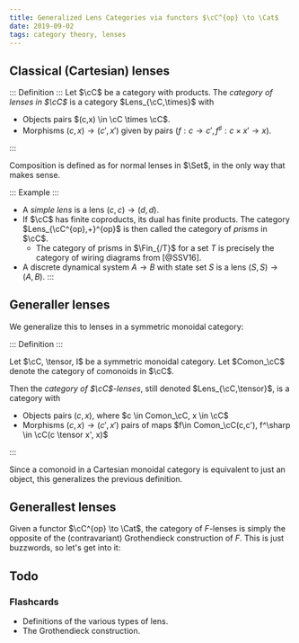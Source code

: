 ```yaml
---
title: Generalized Lens Categories via functors $\cC^{op} \to \Cat$
date: 2019-09-02
tags: category theory, lenses
---
```


## Classical (Cartesian) lenses

::: Definition :::
Let $\cC$ be a category with products.
The *category of lenses in $\cC$* is a category $Lens_{\cC,\times}$ with

- Objects pairs $(c,x) \in \cC \times \cC$.
- Morphisms $(c,x) \to (c',x')$ given by pairs $(f: c \to c', f^\sharp: c \times x' \to x)$.

:::

Composition is defined as for normal lenses in $\Set$, in the only way that makes sense.

::: Example :::

- A *simple lens* is a lens $(c,c) \to (d,d)$.
- If $\cC$ has finite coproducts, its dual has finite products. The category $Lens_{\cC^{op},+}^{op}$ is then called the category of *prisms* in $\cC$.
    - The category of prisms in $\Fin_{/T}$ for a set $T$ is precisely the category of wiring diagrams from [@SSV16].
- A discrete dynamical system $A \to B$ with state set $S$ is a lens $(S,S) \to (A,B)$.
:::

## Generaller lenses

We generalize this to lenses in a symmetric monoidal category:

::: Definition :::

Let $\cC, \tensor, I$ be a symmetric monoidal category.
Let $Comon_\cC$ denote the category of comonoids in $\cC$.

Then the *category of $\cC$-lenses*, still denoted $Lens_{\cC,\tensor}$, is a category with

- Objects pairs $(c,x)$, where $c \in Comon_\cC, x \in \cC$
- Morphisms $(c,x) \to (c',x')$ pairs of maps $f\in Comon_\cC(c,c'), f^\sharp \in \cC(c \tensor x', x)$

:::

Since a comonoid in a Cartesian monoidal category is equivalent to just an object, this generalizes the previous definition.

## Generallest lenses

Given a functor $\cC^{op} \to \Cat$, the category of $F$-lenses is simply the opposite of the (contravariant) Grothendieck construction of $F$.
This is just buzzwords, so let's get into it:

## Todo

### Flashcards

- Definitions of the various types of lens.
- The Grothendieck construction.